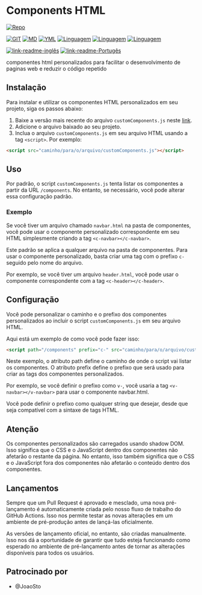 # Components HTML

[![Repo](https://img.shields.io/badge/Bifrost-Components-blue)](./)

[![GIT](https://img.shields.io/badge/GIT-orange)](./)
[![MD](https://img.shields.io/badge/MD-darkblue)](./)
[![YML](https://img.shields.io/badge/YML-darkblue)](./)
[![Linguagem](https://img.shields.io/badge/JS-yellow)](./)
[![Linguagem](https://img.shields.io/badge/HTML-red)](./)
[![Linguagem](https://img.shields.io/badge/CSS-blue)](./)

[![link-readme-inglês](https://img.shields.io/badge/README-English/Inglês-red)](./README.md)
[![link-readme-Portugês](https://img.shields.io/badge/README-Portuguese/Portugês-green)](./README-PT.md)

componentes html personalizados para facilitar o desenvolvimento de paginas web e reduzir o código repetido

## Instalação

Para instalar e utilizar os componentes HTML personalizados em seu projeto, siga os passos abaixo:

1. Baixe a versão mais recente do arquivo `customComponents.js` neste [link](https://github.com/Felipe-Cavalca/BifrostPHP-Components/releases/latest).
1. Adicione o arquivo baixado ao seu projeto.
1. Inclua o arquivo `customComponents.js` em seu arquivo HTML usando a tag `<script>`. Por exemplo:

```html
<script src="caminho/para/o/arquivo/customComponents.js"></script>
```

## Uso

Por padrão, o script `customComponents.js` tenta listar os componentes a partir da URL `/components`. No entanto, se necessário, você pode alterar essa configuração padrão.

### Exemplo

Se você tiver um arquivo chamado `navbar.html` na pasta de componentes, você pode usar o componente personalizado correspondente em seu HTML simplesmente criando a tag `<c-navbar></c-navbar>`.

Este padrão se aplica a qualquer arquivo na pasta de componentes. Para usar o componente personalizado, basta criar uma tag com o prefixo `c-` seguido pelo nome do arquivo.

Por exemplo, se você tiver um arquivo `header.html`, você pode usar o componente correspondente com a tag `<c-header></c-header>`.

## Configuração

Você pode personalizar o caminho e o prefixo dos componentes personalizados ao incluir o script `customComponents.js` em seu arquivo HTML.

Aqui está um exemplo de como você pode fazer isso:

```html
<script path="/components" prefix="c-" src="caminho/para/o/arquivo/customComponents.js"></script>
```

Neste exemplo, o atributo path define o caminho de onde o script vai listar os componentes. O atributo prefix define o prefixo que será usado para criar as tags dos componentes personalizados.

Por exemplo, se você definir o prefixo como `v-`, você usaria a tag `<v-navbar></v-navbar>` para usar o componente navbar.html.

Você pode definir o prefixo como qualquer string que desejar, desde que seja compatível com a sintaxe de tags HTML.

## Atenção

Os componentes personalizados são carregados usando shadow DOM. Isso significa que o CSS e o JavaScript dentro dos componentes não afetarão o restante da página. No entanto, isso também significa que o CSS e o JavaScript fora dos componentes não afetarão o conteúdo dentro dos componentes.

## Lançamentos

Sempre que um Pull Request é aprovado e mesclado, uma nova pré-lançamento é automaticamente criada pelo nosso fluxo de trabalho do GitHub Actions. Isso nos permite testar as novas alterações em um ambiente de pré-produção antes de lançá-las oficialmente.

As versões de lançamento oficial, no entanto, são criadas manualmente. Isso nos dá a oportunidade de garantir que tudo esteja funcionando como esperado no ambiente de pré-lançamento antes de tornar as alterações disponíveis para todos os usuários.

## Patrocinado por

- @JoaoSto

